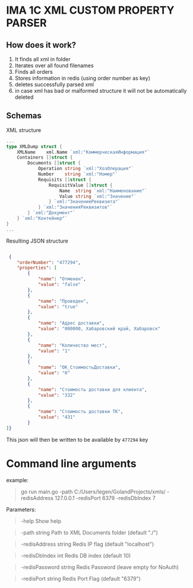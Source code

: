 # IMA 1C XML CUSTOM PROPERTY PARSER



## How does it work?  

1. It finds all xml in folder
2. Iterates over all found filenames
3. Finds all orders 
4. Stores information in redis (using order number as key)
5. deletes successfully parsed xml
6. in case xml has bad or malformed structure it will not be automatically deleted


## Schemas
XML structure
```go
...
type XMLDump struct {
	XMLName    xml.Name `xml:"КоммерческаяИнформация"`
	Containers []struct {
		Documents []struct {
			Operation string `xml:"ХозОперация"`
			Number    string `xml:"Номер"`
			Requisits []struct {
				RequisitValue []struct {
					Name  string `xml:"Наименование"`
					Value string `xml:"Значение"`
				} `xml:"ЗначениеРеквизита"`
			} `xml:"ЗначенияРеквизитов"`
		} `xml:"Документ"`
	} `xml:"Контейнер"`
}
...
```
Resulting JSON structure
```json

 {
    "orderNumber": "477294",
    "properties": [
        {
            "name": "Отменен",
            "value": "false"
        },
        {
            "name": "Проведен",
            "value": "true"
        },
        {
            "name": "Адрес доставки",
            "value": "000000, Хабаровский край, Хабаровск"
        },
        {
            "name": "Количество мест",
            "value": "1"
        },
        {
            "name": "ОК_СтоимостьДоставки",
            "value": "0"
        },
        {
            "name": "Стоимость доставки для клиента",
            "value": "332"
        },
        {
            "name": "Стоимость доставки ТК",
            "value": "431"
        }
]}
```
This json will then be written to be available by `477294` key


# Command line arguments

example:
>go run main.go -path C:/Users/legen/GolandProjects/xmls/ -redisAddress 127.0.0.1 -redisPort 6379 -redisDbIndex 7

Parameters:

>-help
Show help

>-path string
Path to XML Documents folder (default "./")

>-redisAddress string
Redis IP flag (default "localhost")

>-redisDbIndex int
Redis DB index (default 10)

>-redisPassword string
Redis Password (leave empty for NoAuth)

>-redisPort string
Redis Port Flag (default "6379")
